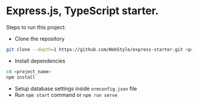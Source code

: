 # Express.js, TypeScript starter.
        
Steps to run this project:
* Clone the repository
```bash 
git clone --depth=1 https://github.com/WebStyle/express-starter.git <project_name>
```
* Install dependencies
```bash
cd <project_name>
npm install
```
* Setup database settings inside `ormconfig.json` file
* Run `npm start` command or `npm run serve`
